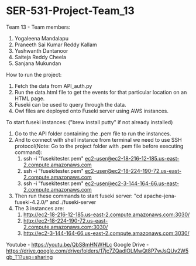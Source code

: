 # SER-531-Project-Team_13
Team 13 - Team members:
1. Yogaleena Mandalapu
2. Praneeth Sai Kumar Reddy Kallam
3. Yashwanth Dantanoor
4. Saiteja Reddy Cheela
5. Sanjana Mukundan

How to run the project:
1. Fetch the data from API_auth.py
2. Run the data.html file to get the events for that particular location on an HTML page.
3. Fuseki can be used to query through the data.
4. Owl files are deployed onto Fuseki server using AWS instances.

To start fuseki instances:
   ("brew install putty" if not already installed)
1. Go to the API folder containing the .pem file to run the instances.
2. And to connect with shell instance from terminal we need to use SSH protocol(Note: Go to the project folder with .pem file before executing command):
   1. ssh -i "fusekitester.pem" ec2-user@ec2-18-216-12-185.us-east-2.compute.amazonaws.com
   2. ssh -i "fusekitester.pem" ec2-user@ec2-18-224-190-72.us-east-2.compute.amazonaws.com
   3. ssh -i "fusekitester.pem" ec2-user@ec2-3-144-164-66.us-east-2.compute.amazonaws.com
3. Then run these commands to start fuseki server: "cd apache-jena-fuseki-4.2.0/"  and ./fuseki-server
4. The 3 instances are:
   1. http://ec2-18-216-12-185.us-east-2.compute.amazonaws.com:3030/
   2. http://ec2-18-224-190-72.us-east-2.compute.amazonaws.com:3030/
   3. http://ec2-3-144-164-66.us-east-2.compute.amazonaws.com:3030/

Youtube - https://youtu.be/QbS8mHNWHLc
Google Drive - https://drive.google.com/drive/folders/17jc7ZQadIOLMwQt8P7wJsQUv2W5gb_T1?usp=sharing
